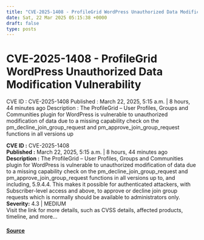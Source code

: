 ```yaml
---
title: "CVE-2025-1408 - ProfileGrid WordPress Unauthorized Data Modification Vulnerability"
date: Sat, 22 Mar 2025 05:15:38 +0000
draft: false
type: posts
---
```

# CVE-2025-1408 - ProfileGrid WordPress Unauthorized Data Modification Vulnerability





 CVE ID : CVE-2025-1408 Published : March 22, 2025, 5:15 a.m. | 8 hours, 44 minutes ago Description : The ProfileGrid – User Profiles, Groups and Communities plugin for WordPress is vulnerable to unauthorized modification of data due to a missing capability check on the pm_decline_join_group_request and pm_approve_join_group_request functions in all versions up

**CVE ID :** CVE-2025-1408  
**Published :** March 22, 2025, 5:15 a.m. | 8 hours, 44 minutes ago  
**Description :** The ProfileGrid – User Profiles, Groups and Communities plugin for WordPress is vulnerable to unauthorized modification of data due to a missing capability check on the pm\_decline\_join\_group\_request and pm\_approve\_join\_group\_request functions in all versions up to, and including, 5.9.4.4. This makes it possible for authenticated attackers, with Subscriber-level access and above, to approve or decline join group requests which is normally should be available to administrators only.  
**Severity:** 4.3 | MEDIUM  
Visit the link for more details, such as CVSS details, affected products, timeline, and more...

#### [Source](https://cvefeed.io/vuln/detail/CVE-2025-1408)

